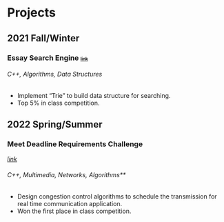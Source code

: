 # Projects

## 2021 Fall/Winter
### Essay Search Engine <font size=1>[link](https://github.com/tunyuanchang/Projects/tree/main/EssaySearchEngine)</font>
###### C++, Algorithms, Data Structures
* Implement “Trie” to build data structure for searching.
* Top 5% in class competition.

## 2022 Spring/Summer
### Meet Deadline Requirements Challenge
*[link](https://github.com/tunyuanchang/Projects/tree/main/MeetDeadlineRequirementsChallenge)*
###### C++, Multimedia, Networks, Algorithms**
* Design congestion control algorithms to schedule the transmission for real time communication application.
* Won the first place in class competition.
